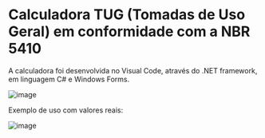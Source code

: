 # Calculadora TUG (Tomadas de Uso Geral) em conformidade com a NBR 5410

A calculadora foi desenvolvida no Visual Code, através do .NET framework, em linguagem C# e Windows Forms.

![image](https://user-images.githubusercontent.com/55628779/236580092-35c7d71d-e388-4f6f-8150-43b76b4366d7.png)

Exemplo de uso com valores reais:

![image](https://user-images.githubusercontent.com/55628779/236586298-a8710541-038f-4df3-811d-bd1ce6b2baaa.png)
